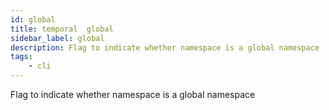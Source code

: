 ```yaml
---
id: global
title: temporal  global
sidebar_label: global
description: Flag to indicate whether namespace is a global namespace
tags:
    - cli
---
```


Flag to indicate whether namespace is a global namespace
